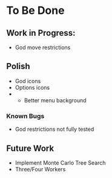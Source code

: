 # To Be Done
## Work in Progress:
* God move restrictions
## Polish
* God icons
* Options icons
* * Better menu background
### Known Bugs
* God restrictions not fully tested
## Future Work
* Implement Monte Carlo Tree Search
* Three/Four Workers
